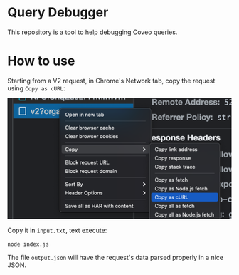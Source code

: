 # Query Debugger

This repository is a tool to help debugging Coveo queries.

# How to use

Starting from a V2 request, in Chrome's Network tab, copy the request using `Copy as cURL`:

![Copy as cURL](./docs/copyAsCurl.png)

Copy it in `input.txt`, text execute:

```
node index.js
```

The file `output.json` will have the request's data parsed properly in a nice JSON.

